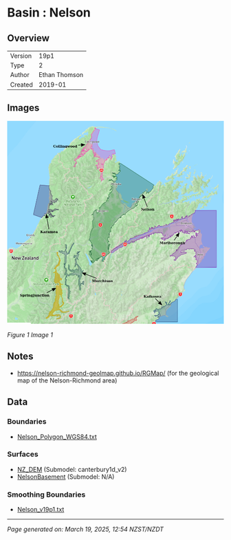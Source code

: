 # Basin : Nelson

## Overview
|         |                     |
|---------|---------------------|
| Version | 19p1           |
| Type    | 2        |
| Author  | Ethan Thomson            |
| Created | 2019-01           |


## Images
![](../images/basins/SI_north.png)

*Figure 1 Image 1*


## Notes
- https://nelson-richmond-geolmap.github.io/RGMap/ (for the geological map of the Nelson-Richmond area)

## Data
### Boundaries
- [Nelson_Polygon_WGS84.txt](../../velocity_modelling/Data/SI_BASINS/Nelson_Polygon_WGS84.txt)

### Surfaces
- [NZ_DEM](../../velocity_modelling/Data/DEM/NZ_DEM_HD.in) (Submodel: canterbury1d_v2)
- [NelsonBasement](../../velocity_modelling/Data/SI_BASINS/Nelson_Basement_WGS84_v0p0.in) (Submodel: N/A)

### Smoothing Boundaries
- [Nelson_v19p1.txt](../../velocity_modelling/Data/Boundaries/Smoothing/Nelson_v19p1.txt)

---
*Page generated on: March 19, 2025, 12:54 NZST/NZDT*
